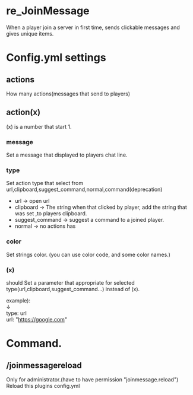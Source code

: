 # re_JoinMessage
When a player join a server in first time, sends clickable messages and gives unique items.  
# Config.yml settings  
## actions  
How many actions(messages that send to players)  
## action(x)  
(x) is a number that start 1.  
### message 
Set a message that displayed to players chat line.  
### type  
Set action type that select from url,clipboard,suggest_command,normal,command(deprecation)  
- url -> open url
- clipboard -> The string when that clicked by player, add the string that was set ,to players clipboard.  
- suggest_command -> suggest a command to a joined player.  
- normal -> no actions has  
### color  
Set strings color. (you can use color code, and some color names.)  
### (x)  
should Set a parameter that appropriate for selected type(url,clipboard,suggest_command...) instead of (x).  
  
example):  
↓  
type: url  
url: "https://google.com"  
# Command. 
## /joinmessagereload   
Only for administrator.(have to have permission "joinmessage.reload")  
Reload this plugins config.yml
